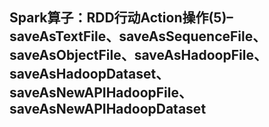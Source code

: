 ## Spark算子：RDD行动Action操作(5)–saveAsTextFile、saveAsSequenceFile、saveAsObjectFile、saveAsHadoopFile、saveAsHadoopDataset、saveAsNewAPIHadoopFile、saveAsNewAPIHadoopDataset
